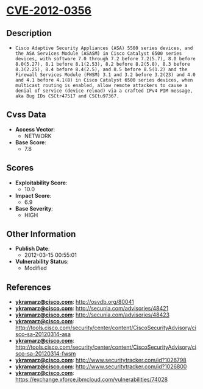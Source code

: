 
# [CVE-2012-0356](http://osvdb.org/80041)

## Description

- `Cisco Adaptive Security Appliances (ASA) 5500 series devices, and the ASA Services Module (ASASM) in Cisco Catalyst 6500 series devices, with software 7.0 through 7.2 before 7.2(5.7), 8.0 before 8.0(5.27), 8.1 before 8.1(2.53), 8.2 before 8.2(5.8), 8.3 before 8.3(2.25), 8.4 before 8.4(2.5), and 8.5 before 8.5(1.2) and the Firewall Services Module (FWSM) 3.1 and 3.2 before 3.2(23) and 4.0 and 4.1 before 4.1(8) in Cisco Catalyst 6500 series devices, when multicast routing is enabled, allow remote attackers to cause a denial of service (device reload) via a crafted IPv4 PIM message, aka Bug IDs CSCtr47517 and CSCtu97367.`

## Cvss Data

- **Access Vector**:
  - NETWORK
- **Base Score**:
  - 7.8

## Scores

- **Exploitability Score**:
  - 10.0
- **Impact Score**:
  - 6.9
- **Base Severity**:
  - HIGH

## Other Information

- **Publish Date**:
  - 2012-03-15 00:55:01
- **Vulnerability Status**:
  - Modified

## References

- **ykramarz@cisco.com**: http://osvdb.org/80041
- **ykramarz@cisco.com**: http://secunia.com/advisories/48421
- **ykramarz@cisco.com**: http://secunia.com/advisories/48423
- **ykramarz@cisco.com**: http://tools.cisco.com/security/center/content/CiscoSecurityAdvisory/cisco-sa-20120314-asa
- **ykramarz@cisco.com**: http://tools.cisco.com/security/center/content/CiscoSecurityAdvisory/cisco-sa-20120314-fwsm
- **ykramarz@cisco.com**: http://www.securitytracker.com/id?1026798
- **ykramarz@cisco.com**: http://www.securitytracker.com/id?1026800
- **ykramarz@cisco.com**: https://exchange.xforce.ibmcloud.com/vulnerabilities/74028
